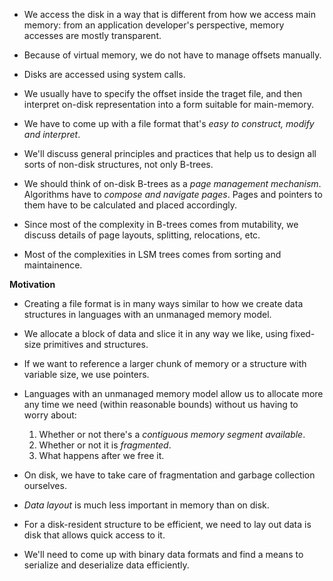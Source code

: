 * We access the disk in a way that is different from how we access main memory: from an application developer's perspective, memory accesses are mostly transparent.
* Because of virtual memory, we do not have to manage offsets manually.
* Disks are accessed using system calls. 

* We usually have to specify the offset inside the traget file, and then interpret on-disk representation into a form suitable for main-memory.
* We have to come up with a file format that's *easy to construct, modify and interpret*.
* We'll discuss general principles and practices that help us to design all sorts of non-disk structures, not only B-trees.

* We should think of on-disk B-trees as a *page management mechanism*. Algorithms have to *compose and navigate pages*. Pages and pointers to them have to be calculated and placed accordingly.
* Since most of the complexity in B-trees comes from mutability, we discuss details of page layouts, splitting, relocations, etc.
* Most of the complexities in LSM trees comes from sorting and maintainence. 

**Motivation**
* Creating a file format is in many ways similar to how we create data structures in languages with an unmanaged memory model.
* We allocate a block of data and slice it in any way we like, using fixed-size primitives and structures.
* If we want to reference a larger chunk of memory or a structure with variable size, we use pointers.

* Languages with an unmanaged memory model allow us to allocate more any time we need (within reasonable bounds) without us having to worry about:
    1. Whether or not there's a *contiguous memory segment available*.
    2. Whether or not it is *fragmented*.
    3. What happens after we free it.
* On disk, we have to take care of fragmentation and garbage collection ourselves.

* *Data layout* is much less important in memory than on disk.
* For a disk-resident structure to be efficient, we need to lay out data is disk that allows quick access to it.
* We'll need to come up with binary data formats and find a means to serialize and deserialize data efficiently.